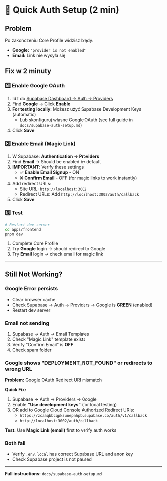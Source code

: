 # 🚀 Quick Auth Setup (2 min)

## Problem

Po zakończeniu Core Profile widzisz błędy:
- **Google:** `"provider is not enabled"`
- **Email:** Link nie wysyła się

## Fix w 2 minuty

### 1️⃣ Enable Google OAuth

1. Idź do [Supabase Dashboard → Auth → Providers](https://supabase.com/dashboard/project/zcaaqbbcqpkzunepnhpb/auth/providers)
2. Find **Google** → Click **Enable**
3. **For testing locally**: Możesz użyć Supabase Development Keys (automatic)
   - Lub skonfiguruj własne Google OAuth (see full guide in `docs/supabase-auth-setup.md`)
4. Click **Save**

### 2️⃣ Enable Email (Magic Link)

1. W Supabase: **Authentication → Providers**
2. Find **Email** → Should be enabled by default
3. **IMPORTANT**: Verify these settings:
   - ✅ **Enable Email Signup** - ON
   - ❌ **Confirm Email** - OFF (for magic links to work instantly)
4. Add redirect URLs:
   - Site URL: `http://localhost:3002`
   - Redirect URLs: Add `http://localhost:3002/auth/callback`
5. Click **Save**

### 3️⃣ Test

```bash
# Restart dev server
cd apps/frontend
pnpm dev
```

1. Complete Core Profile
2. Try **Google** login → should redirect to Google
3. Try **Email** login → check email for magic link

---

## Still Not Working?

### Google Error persists
- Clear browser cache
- Check Supabase → Auth → Providers → Google is **GREEN** (enabled)
- Restart dev server

### Email not sending
1. Supabase → Auth → Email Templates
2. Check "Magic Link" template exists
3. Verify "Confirm Email" is **OFF**
4. Check spam folder

### Google shows "DEPLOYMENT_NOT_FOUND" or redirects to wrong URL
**Problem:** Google OAuth Redirect URI mismatch

**Quick Fix:**
1. Supabase → Auth → Providers → Google
2. Enable **"Use development keys"** (for local testing)
3. OR add to Google Cloud Console Authorized Redirect URIs:
   - `https://zcaaqbbcqpkzunepnhpb.supabase.co/auth/v1/callback`
   - `http://localhost:3002/auth/callback`

**Test:** Use **Magic Link (email)** first to verify auth works

### Both fail
- Verify `.env.local` has correct Supabase URL and anon key
- Check Supabase project is not paused

---

**Full instructions:** `docs/supabase-auth-setup.md`

